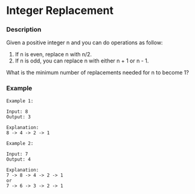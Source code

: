 # Integer Replacement

### Description
Given a positive integer n and you can do operations as follow:

1. If n is even, replace n with n/2.
2. If n is odd, you can replace n with either n + 1 or n - 1.

What is the minimum number of replacements needed for n to become 1?

### Example
```
Example 1:

Input: 8
Output: 3

Explanation:
8 -> 4 -> 2 -> 1

Example 2:

Input: 7
Output: 4

Explanation:
7 -> 8 -> 4 -> 2 -> 1
or
7 -> 6 -> 3 -> 2 -> 1
```

